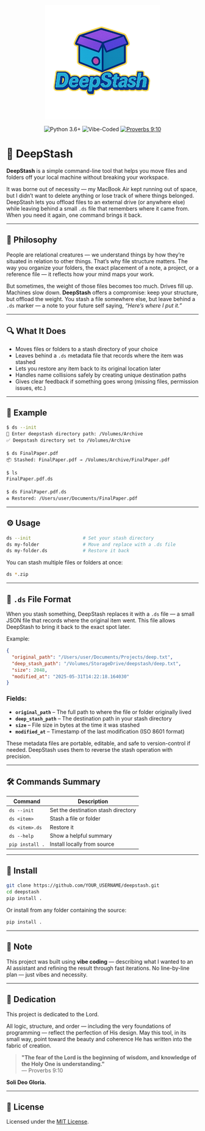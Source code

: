 <p align="center">
  <img src="logo.png" alt="DeepStash logo" width="300"/>
</p>

<p align="center">
  <img alt="Python 3.6+" src="https://img.shields.io/badge/Python-3.6+-blue?logo=python&logoColor=white&style=flat-square"/>
  <img alt="Vibe-Coded" src="https://img.shields.io/badge/Vibe%20Coded-%F0%9F%92%8C-purple?style=flat-square"/>
  <a href="#-dedication">
    <img alt="Proverbs 9:10" src="https://img.shields.io/badge/Proverbs%209%3A10-%22Fear%20of%20the%20Lord%22-lightgrey?style=flat-square"/>
  </a>
</p>

# 🧳 DeepStash

**DeepStash** is a simple command-line tool that helps you move files and folders off your local machine without breaking your workspace.

It was borne out of necessity — my MacBook Air kept running out of space, but I didn’t want to delete anything or lose track of where things belonged. DeepStash lets you offload files to an external drive (or anywhere else) while leaving behind a small `.ds` file that remembers where it came from. When you need it again, one command brings it back.

---

## 🧠 Philosophy

People are relational creatures — we understand things by how they’re situated in relation to other things. That’s why file structure matters. The way you organize your folders, the exact placement of a note, a project, or a reference file — it reflects how your mind maps your work.

But sometimes, the weight of those files becomes too much. Drives fill up. Machines slow down. **DeepStash** offers a compromise: keep your structure, but offload the weight. You stash a file somewhere else, but leave behind a `.ds` marker — a note to your future self saying, *“Here’s where I put it.”*

---

## 🔍 What It Does

- Moves files or folders to a stash directory of your choice  
- Leaves behind a `.ds` metadata file that records where the item was stashed  
- Lets you restore any item back to its original location later  
- Handles name collisions safely by creating unique destination paths  
- Gives clear feedback if something goes wrong (missing files, permission issues, etc.)  

---

## 🧪 Example

```bash
$ ds --init
📁 Enter deepstash directory path: /Volumes/Archive
✅ Deepstash directory set to /Volumes/Archive

$ ds FinalPaper.pdf
📦 Stashed: FinalPaper.pdf → /Volumes/Archive/FinalPaper.pdf

$ ls
FinalPaper.pdf.ds

$ ds FinalPaper.pdf.ds
♻️ Restored: /Users/user/Documents/FinalPaper.pdf
```

---

## ⚙️ Usage

```bash
ds --init                   # Set your stash directory
ds my-folder                # Move and replace with a .ds file
ds my-folder.ds             # Restore it back
```

You can stash multiple files or folders at once:

```bash
ds *.zip
```

---

## 📄 `.ds` File Format

When you stash something, DeepStash replaces it with a `.ds` file — a small JSON file that records where the original item went. This file allows DeepStash to bring it back to the exact spot later.

Example:

```json
{
  "original_path": "/Users/user/Documents/Projects/deep.txt",
  "deep_stash_path": "/Volumes/StorageDrive/deepstash/deep.txt",
  "size": 2048,
  "modified_at": "2025-05-31T14:22:18.164030"
}
```

### Fields:

- **`original_path`** – The full path to where the file or folder originally lived  
- **`deep_stash_path`** – The destination path in your stash directory  
- **`size`** – File size in bytes at the time it was stashed  
- **`modified_at`** – Timestamp of the last modification (ISO 8601 format)  

These metadata files are portable, editable, and safe to version-control if needed. DeepStash uses them to reverse the stash operation with precision.

---

## 🛠️ Commands Summary

| Command | Description |
|---------|-------------|
| `ds --init` | Set the destination stash directory |
| `ds <item>` | Stash a file or folder |
| `ds <item>.ds` | Restore it |
| `ds --help` | Show a helpful summary |
| `pip install .` | Install locally from source |

---

## 🚀 Install

```bash
git clone https://github.com/YOUR_USERNAME/deepstash.git
cd deepstash
pip install .
```

Or install from any folder containing the source:

```bash
pip install .
```

---

## 🤖 Note

This project was built using **vibe coding** — describing what I wanted to an AI assistant and refining the result through fast iterations. No line-by-line plan — just vibes and necessity.

---

## 🙏 Dedication

This project is dedicated to the Lord.

All logic, structure, and order — including the very foundations of programming — reflect the perfection of His design. May this tool, in its small way, point toward the beauty and coherence He has written into the fabric of creation.

> **"The fear of the Lord is the beginning of wisdom, and knowledge of the Holy One is understanding."**  
> — Proverbs 9:10

**Soli Deo Gloria.**

---

## 📄 License

Licensed under the [MIT License](LICENSE).